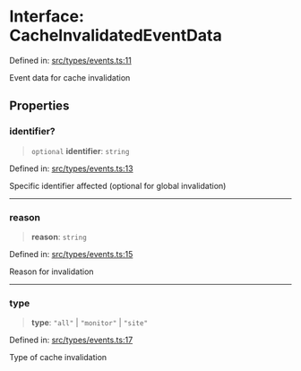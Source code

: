# Interface: CacheInvalidatedEventData

Defined in: [src/types/events.ts:11](https://github.com/Nick2bad4u/Uptime-Watcher/blob/8a1973382d5fe14c52996ecda381894eb7ecd4a6/src/types/events.ts#L11)

Event data for cache invalidation

## Properties

### identifier?

> `optional` **identifier**: `string`

Defined in: [src/types/events.ts:13](https://github.com/Nick2bad4u/Uptime-Watcher/blob/8a1973382d5fe14c52996ecda381894eb7ecd4a6/src/types/events.ts#L13)

Specific identifier affected (optional for global invalidation)

***

### reason

> **reason**: `string`

Defined in: [src/types/events.ts:15](https://github.com/Nick2bad4u/Uptime-Watcher/blob/8a1973382d5fe14c52996ecda381894eb7ecd4a6/src/types/events.ts#L15)

Reason for invalidation

***

### type

> **type**: `"all"` \| `"monitor"` \| `"site"`

Defined in: [src/types/events.ts:17](https://github.com/Nick2bad4u/Uptime-Watcher/blob/8a1973382d5fe14c52996ecda381894eb7ecd4a6/src/types/events.ts#L17)

Type of cache invalidation
